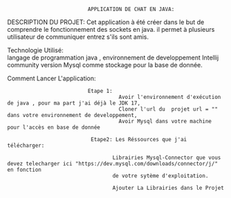                               APPLICATION DE CHAT EN JAVA:

DESCRIPTION DU PROJET:
                        Cet application à été créer dans le but de comprendre le fonctionnement des sockets en java.
                        il permet à plusieurs utilisateur de communiquer entrez s'ils sont amis.
                        

Technologie Utilisé:  
                        langage de programmation java , 
                        environnement de developpement Intellij community version
                        Mysql comme stockage pour la base de donnée.


Comment Lancer L'application:  

                              Etape 1: 
                                        Avoir l'environnement d'exécution de java , pour ma part j'ai déjà le JDK 17,
                                        Cloner l'url du  projet url = ""  dans votre environnement de developpement,
                                        Avoir Mysql dans votre machine pour l'accès en base de donnée
                               
                               Etape2: Les Réssources que j'ai télécharger:
                                      
                                      Librairies Mysql-Connector que vous devez telecharger ici "https://dev.mysql.com/downloads/connector/j/" en fonction
                                      de votre sytème d'exploitation.
                                      
                                      Ajouter La Librairies dans le Projet
